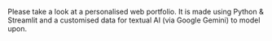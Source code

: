 Please take a look at a personalised web portfolio. 
It is made using Python & Streamlit and a customised data for textual AI (via Google Gemini) to model upon.
